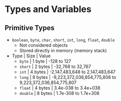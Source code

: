 # Types and Variables
## Primitive Types
- `boolean`, `byte`, `char`, `short`, `int`, `long`, `float`, `double`
  - Not considered objects
  - Stored directly in memory (memory stack)
- Type | Size | Value 
  - `byte` | 1 byte | -128 to 127
  - `short` | 2 bytes | -32,768 to 32,767
  - `int` | 4 bytes | -2,147,483,648 to 2,147,483,647
  - `long` | 8 bytes | -9,223,372,036,854,775,808 to 9,223,372,036,854,775,807
  - `float` | 4 bytes | 3.4e-038 to 3.4e+038
  - `double` | 8 bytes | 1.7e-308 to 1.7e+308